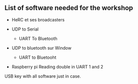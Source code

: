 ## List of software needed for the workshop


- HeRC et ses broadcasters

- UDP to Serial
  - UART To Bluetooth
- UDP to bluetooth sur Window
  - UART to Bluetooht 

- Raspberry pi Reading double in UART 1 and 2


USB key with all software just in case.
